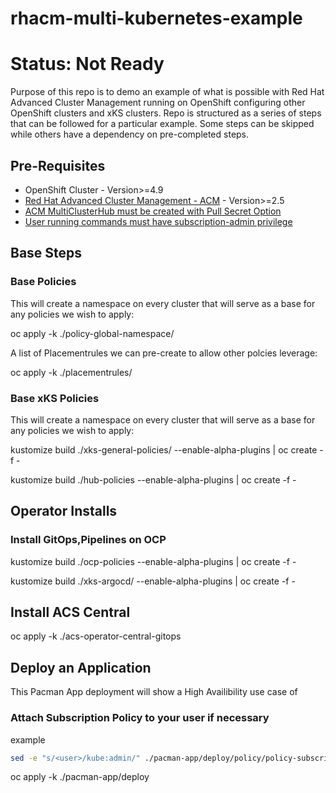 # rhacm-multi-kubernetes-example
# Status: Not Ready

Purpose of this repo is to demo an example of what is possible with Red Hat Advanced Cluster Management running on OpenShift configuring other OpenShift clusters and xKS clusters.
Repo is structured as a series of steps that can be followed for a particular example.
Some steps can be skipped while others have a dependency on pre-completed steps.

## Pre-Requisites

- OpenShift Cluster - Version>=4.9
- [Red Hat Advanced Cluster Management - ACM](https://access.redhat.com/documentation/en-us/red_hat_advanced_cluster_management_for_kubernetes/2.0/html-single/install/index#installing) - Version>=2.5
- [ACM MultiClusterHub must be created with Pull Secret Option](https://access.redhat.com/documentation/en-us/red_hat_advanced_cluster_management_for_kubernetes/2.6/html/install/installing#custom-image-pull-secret)
- [User running commands must have subscription-admin privilege](https://access.redhat.com/documentation/en-us/red_hat_advanced_cluster_management_for_kubernetes/2.6/html-single/applications/index#granting-subscription-admin-privilege)

## Base Steps

### Base Policies

This will create a namespace on every cluster that will serve as a base for any policies we wish to apply:  

oc apply -k ./policy-global-namespace/

A list of Placementrules we can pre-create to allow other polcies leverage:  

oc apply -k ./placementrules/

### Base xKS Policies  

This will create a namespace on every cluster that will serve as a base for any policies we wish to apply:  

kustomize build ./xks-general-policies/ --enable-alpha-plugins | oc create -f -

kustomize build ./hub-policies --enable-alpha-plugins | oc create -f -

## Operator Installs

### Install GitOps,Pipelines on OCP

kustomize build ./ocp-policies --enable-alpha-plugins | oc create -f -

kustomize build ./xks-argocd/ --enable-alpha-plugins | oc create -f -

## Install ACS Central

oc apply -k ./acs-operator-central-gitops

## Deploy an Application

This Pacman App deployment will show a High Availibility use case of

### Attach Subscription Policy to your user if necessary

example

```bash
sed -e "s/<user>/kube:admin/" ./pacman-app/deploy/policy/policy-subscription-pacman-admin.yaml | oc create -f - -n global-policies
```

oc apply -k ./pacman-app/deploy
